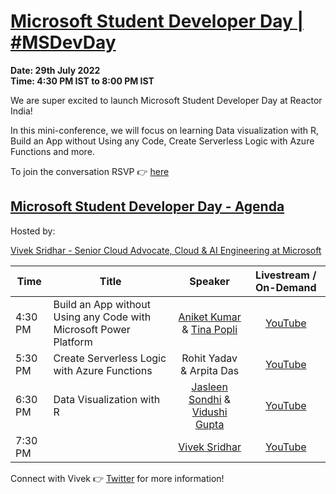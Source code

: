# [Microsoft Student Developer Day | #MSDevDay](https://www.meetup.com/microsoft-reactor-bengaluru/events/286988839/)

**Date: 29th July 2022 </br>
Time: 4:30 PM IST to 8:00 PM IST**

We are super excited to launch Microsoft Student Developer Day at Reactor India!

In this mini-conference, we will focus on learning Data visualization with R, Build an App without Using any Code, Create Serverless Logic with Azure Functions and more.

To join the conversation RSVP :point_right: [here](https://www.meetup.com/microsoft-reactor-bengaluru/events/286988839/)

## [Microsoft Student Developer Day - Agenda](https://www.meetup.com/microsoft-reactor-bengaluru/events/286988839/)

Hosted by: 

[Vivek Sridhar - Senior Cloud Advocate, Cloud & AI Engineering at Microsoft](https://twitter.com/vivek_sridhar)


|     Time     |    Title   | Speaker | Livestream / On-Demand | 
|     ---    | ---          | :---:     | :---: |
| 4:30 PM   | Build an App without Using any Code with Microsoft Power Platform |  [Aniket Kumar](https://linktr.ee/aniketkumarsinha) & [Tina Popli](https://www.linkedin.com/in/tina-popli-025a891b4/) | [YouTube](https://aka.ms/MSDevDay29thJuly) |
| 5:30 PM   | Create Serverless Logic with Azure Functions | Rohit Yadav & Arpita Das | [YouTube](https://aka.ms/MSDevDay29thJuly) |
| 6:30 PM   |  Data Visualization with R | [Jasleen Sondhi](https://twitter.com/jasleen101010) & [Vidushi Gupta](https://twitter.com/Vidushi_Gupta7) | [YouTube](https://aka.ms/MSDevDay29thJuly) |
| 7:30 PM   |   | [Vivek Sridhar](https://twitter.com/vivek_sridhar) | [YouTube](https://aka.ms/MSDevDay29thJuly) |

Connect with Vivek 👉 [Twitter](https://twitter.com/vivek_sridhar) for more information!
